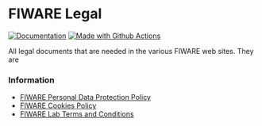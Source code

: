 # FIWARE Legal

[![Documentation](https://nexus.lab.fiware.org/repository/raw/public/badges/chapters/documentation.svg)](https://fiware-tutorials.rtfd.io)
[![Made with Github Actions](https://img.shields.io/badge/Made_with-Github_Actions-blue.svg)](https://help.github.com/en/actions)

All legal documents that are needed in the various FIWARE web sites. They are

### Information

*   [FIWARE Personal Data Protection Policy](PersonalDataProtectionPolicy.md) 
*   [FIWARE Cookies Policy](FIWARECookiesPolicy.md)
*   [FIWARE Lab Terms and Conditions](FIWARELabTermsAndConditions.md)
